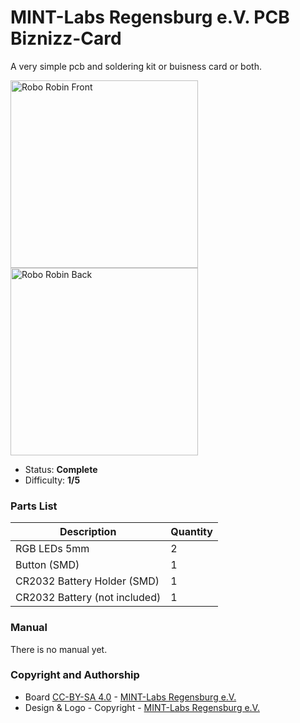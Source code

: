 # MINT-Labs Regensburg e.V. PCB Biznizz-Card

A very simple pcb and soldering kit or buisness card or both.

<img src="images/biznizz-card_front.png" width=300px alt="Robo Robin Front"> <img src="images/biznizz-card_back.png" width=300px alt="Robo Robin Back">

- Status: **Complete**
- Difficulty: **1/5**

### Parts List

| Description                   | Quantity |
|-------------------------------|----------|
| RGB LEDs 5mm                  |     2    |
| Button (SMD)                  |     1    |
| CR2032 Battery Holder (SMD)   |     1    |
| CR2032 Battery (not included) |     1    |

### Manual
There is no manual yet.

### Copyright and Authorship

- Board [CC-BY-SA 4.0](https://creativecommons.org/licenses/by-sa/4.0/) - [MINT-Labs Regensburg e.V.](https://www.mint-labs-regensburg.de)
- Design & Logo - Copyright - [MINT-Labs Regensburg e.V.](https://www.mint-labs-regensburg.de)
